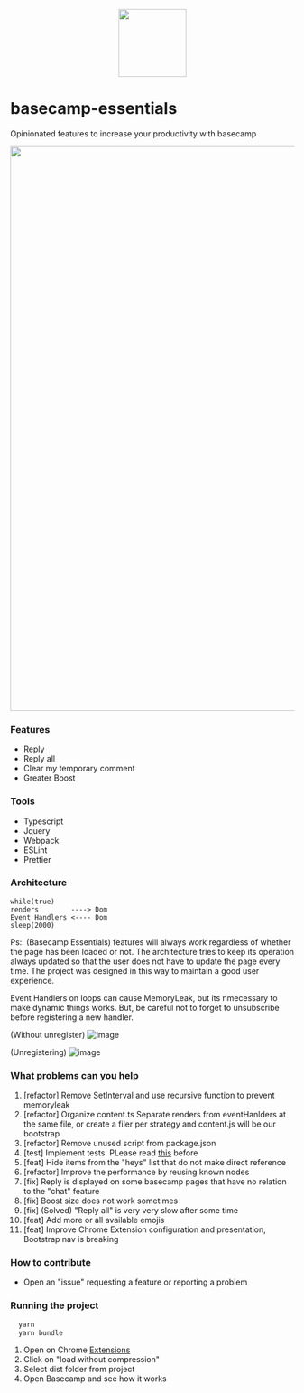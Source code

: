 <p align="center">
  <img width="120" height="120" src="https://user-images.githubusercontent.com/7409802/120087645-11cf8a80-c0c0-11eb-8d24-40d7352f150f.png">
</p>

# basecamp-essentials

Opinionated features to increase your productivity with basecamp

<p align="center">
  <img width="1000" src="https://user-images.githubusercontent.com/7409802/120087649-18f69880-c0c0-11eb-9016-a8a058aed030.png">
</p>

### Features

- Reply
- Reply all
- Clear my temporary comment
- Greater Boost

### Tools

- Typescript
- Jquery
- Webpack
- ESLint
- Prettier

### Architecture

```
while(true)
renders        ----> Dom
Event Handlers <---- Dom
sleep(2000)
```

Ps:. (Basecamp Essentials) features will always work regardless of whether the page has been loaded or not. The architecture tries to keep its operation always updated so that the user does not have to update the page every time. The project was designed in this way to maintain a good user experience.

Event Handlers on loops can cause MemoryLeak, but its nmecessary to make dynamic things works. But, be careful not to forget to unsubscribe before registering a new handler.

(Without unregister)
![image](https://user-images.githubusercontent.com/7409802/120116723-df756a00-c15f-11eb-8651-8a09db84ecb9.png)

(Unregistering)
![image](https://user-images.githubusercontent.com/7409802/120118407-c6bd8200-c168-11eb-9a1e-57dd032574a1.png)

### What problems can you help

1. [refactor] Remove SetInterval and use recursive function to prevent memoryleak
2. [refactor] Organize content.ts Separate renders from eventHanlders at the same file, or create a filer per strategy and content.js will be our bootstrap
3. [refactor] Remove unused script from package.json
4. [test] Implement tests. PLease read [this](https://jestjs.io/pt-BR/docs/tutorial-jquery) before
5. [feat] Hide items from the "heys" list that do not make direct reference
6. [refactor] Improve the performance by reusing known nodes
7. [fix] Reply is displayed on some basecamp pages that have no relation to the "chat" feature
8. [fix] Boost size does not work sometimes
9. [fix] (Solved) "Reply all" is very very slow after some time
10. [feat] Add more or all available emojis
11. [feat] Improve Chrome Extension configuration and presentation, Bootstrap nav is breaking

### How to contribute

- Open an "issue" requesting a feature or reporting a problem

### Running the project

```sh
  yarn
  yarn bundle
```

1. Open on Chrome [Extensions](chrome://extensions/)
2. Click on "load without compression"
3. Select dist folder from project
4. Open Basecamp and see how it works
